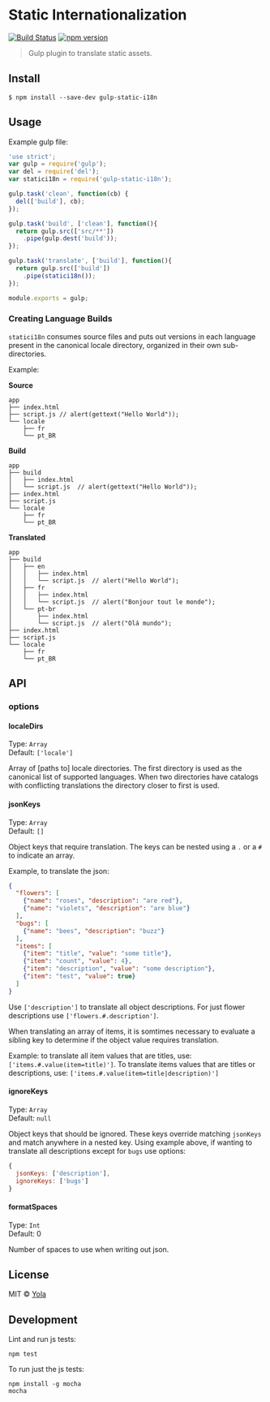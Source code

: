 # Static Internationalization
[![Build Status](https://travis-ci.org/yola/gulp-static-i18n.svg?branch=master)](https://travis-ci.org/yola/gulp-static-i18n)
[![npm version](https://badge.fury.io/js/gulp-static-i18n.svg)](http://badge.fury.io/js/gulp-static-i18n)

> Gulp plugin to translate static assets.


## Install

```
$ npm install --save-dev gulp-static-i18n
```


## Usage

Example gulp file:

```js
'use strict';
var gulp = require('gulp');
var del = require('del');
var statici18n = require('gulp-static-i18n');

gulp.task('clean', function(cb) {
  del(['build'], cb);
});

gulp.task('build', ['clean'], function(){
  return gulp.src(['src/**'])
    .pipe(gulp.dest('build'));
});

gulp.task('translate', ['build'], function(){
  return gulp.src(['build'])
    .pipe(statici18n());
});

module.exports = gulp;
```

### Creating Language Builds

`statici18n` consumes source files and puts out versions
in each language present in the canonical locale directory,
organized in their own sub-directories.

Example:

**Source**
```
app
├── index.html
├── script.js // alert(gettext("Hello World"));
└── locale
    ├── fr
    └── pt_BR
```

**Build**
```
app
├── build
│   ├── index.html
│   └── script.js  // alert(gettext("Hello World"));
├── index.html
├── script.js
└── locale
    ├── fr
    └── pt_BR
```

**Translated**
```
app
├── build
│   ├── en
│   │   ├── index.html
│   │   └── script.js  // alert("Hello World");
│   ├── fr
│   │   ├── index.html
│   │   └── script.js  // alert("Bonjour tout le monde");
│   └── pt-br
│       ├── index.html
│       └── script.js  // alert("Olá mundo");
├── index.html
├── script.js
└── locale
    ├── fr
    └── pt_BR
```


## API

### options

#### localeDirs

Type: `Array`  
Default: `['locale']`

Array of [paths to] locale directories. The first directory is used as the
canonical list of supported languages. When two directories have catalogs with
conflicting translations the directory closer to first is used.

#### jsonKeys

Type: `Array`  
Default: `[]`

Object keys that require translation. The keys can be nested using a `.` or
a `#` to indicate an array.

Example, to translate the json:
```json
{
  "flowers": [
    {"name": "roses", "description": "are red"},
    {"name": "violets", "description": "are blue"}
  ],
  "bugs": [
    {"name": "bees", "description": "buzz"}
  ],
  "items": [
    {"item": "title", "value": "some title"},
    {"item": "count", "value": 4},
    {"item": "description", "value": "some description"},
    {"item": "test", "value": true}
  ]
}
```

Use `['description']` to translate all object descriptions.  For just flower
descriptions use `['flowers.#.description']`.

When translating an array of items, it is somtimes necessary to evaluate a
sibling key to determine if the object value requires translation.

Example: to translate all item values that are titles, use:
`['items.#.value(item=title)']`.  To translate items values that are
titles or descriptions, use:
`['items.#.value(item=title|description)']`

#### ignoreKeys

Type: `Array`  
Default: `null`

Object keys that should be ignored.  These keys override matching `jsonKeys`
and match anywhere in a nested key. Using example above, if wanting
to translate all descriptions except for `bugs` use options:

```js
{
  jsonKeys: ['description'],
  ignoreKeys: ['bugs']
}
```

#### formatSpaces

Type: `Int`  
Default: 0

Number of spaces to use when writing out json.


## License

MIT © [Yola](https://github.com/yola)


## Development

Lint and run js tests:
```
npm test
```

To run just the js tests:
```
npm install -g mocha
mocha
```
